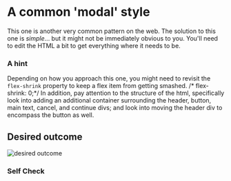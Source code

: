 # A common 'modal' style
This one is another very common pattern on the web. The solution to this one is _simple_... but it might not be immediately obvious to you. You'll need to edit the HTML a bit to get everything where it needs to be.

### A hint
Depending on how you approach this one, you might need to revisit the `flex-shrink` property to keep a flex item from getting smashed. /* flex-shrink: 0;*/ In addition, pay attention to the structure of the html, specifically look into adding an additional container surrounding the header, button, main text, cancel, and continue divs; and look into moving the header div to encompass the button as well.

## Desired outcome

![desired outcome](./desired-outcome.png)

### Self Check

<!-- - The blue icon is aligned to the left. -->
<!-- - There is equal space on either side of the icon (the gaps between the icon and the edge of the card, and the icon and the text, are the same). -->
<!-- - There is padding around the edge of the modal. -->
<!-- - The header, text, and buttons are aligned with each other. -->
<!-- - The header is bold and a slightly larger text-size than the text. -->
<!-- - The close button is vertically aligned with the header, and aligned in the top-right of the card. -->
